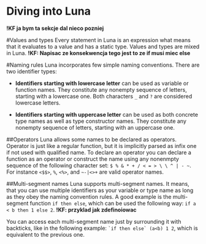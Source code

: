 # Diving into Luna

**!KF ja bym ta sekcje dal nieco pozniej**


#Values and types
Every statement in Luna is an expression what means that it evaluates to a value and has a static type. Values and types are mixed in Luna. **!KF: Napisac ze konsekwencja tego jest to ze if musi miec else**

#Naming rules
Luna incorporates few simple naming conventions. There are two identifier types:

* **Identifiers starting with lowercase letter** can be used as variable or function names. They constitute any nonempty sequence of letters, starting with a lowercase one. Both characters `_` and `?` are considered lowercase letters.

* **Identifiers starting with uppercase letter** can be used as both concrete type names as well as type constructor names. They constitute any nonempty sequence of letters, starting with an uppercase one.

##Operators
Luna allows some names to be declared as operators. Operator is just like a regular function, but it is implicitly parsed as infix one if not used with qualified name. To declare an operator you can declare a function as an operator or construct the name using any nonenmpty sequence of the following character set: `$ % & * + / < = > \ \ ^ | - ~`. For instance `<$$>`, `%`, `<%>`, and `~-|<>+` are valid operator names.


##Multi-segment names
Luna supports multi-segment names. It means, that you can use multiple identifiers as your variable or type name as long as they obey the naming convention rules. A good example is the multi-segment function `if then else`, which can be used the following way: `if a < b then 1 else 2`. **!KF: przyklad jak zdefinoiowac**

You can access each multi-segment name just by surrounding it with backticks, like in the following example: ``` `if then else` (a<b) 1 2 ```, which is equivalent to the previous one.


